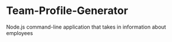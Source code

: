 # Team-Profile-Generator
Node.js command-line application that takes in information about employees 
